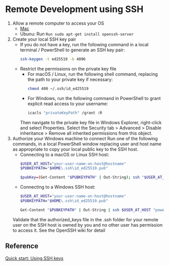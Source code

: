 # Remote Development using SSH

1. Allow a remote computer to access your OS
	- [Mac](https://support.apple.com/guide/mac-help/allow-a-remote-computer-to-access-your-mac-mchlp1066/mac)
    - Ubunu: Run `Run sudo apt-get install openssh-server`
2. Create your local SSH key pair
	- If you do not have a key, run the following command in a local terminal / PowerShell to generate an SSH key pair:
	  ```bash
	  ssh-keygen -t ed25519 -b 4096
	  ```
	- Restrict the permissions on the private key file
		- For macOS / Linux, run the following shell command, replacing the path to your private key if necessary:
		  ```bash
		  chmod 400 ~/.ssh/id_ed25519
		  ```
		- For Windows, run the following command in PowerShell to grant explicit read access to your username:
		  ```bash
		  icacls "privateKeyPath" /grant :R
		  ```
		Then navigate to the private key file in Windows Explorer, right-click and select Properties. Select the Security tab > Advanced > Disable inheritance > Remove all inherited permissions from this object.
3. Authorize your Windows machine to connect
	Run one of the following commands, in a local PowerShell window replacing user and host name as appropriate to copy your local public key to the SSH host.
	- Connecting to a macOS or Linux SSH host:
	  ```bash
	  $USER_AT_HOST="your-user-name-on-host@hostname"
	  $PUBKEYPATH="$HOME\.ssh\id_ed25519.pub"

	  $pubKey=(Get-Content "$PUBKEYPATH" | Out-String); ssh "$USER_AT_HOST" "mkdir -p ~/.ssh && chmod 700 ~/.ssh && echo '${pubKey}' >> ~/.ssh/authorized_keys && chmod 600 ~/.ssh/authorized_keys"
	  ```
	- Connecting to a Windows SSH host:
	  ```bash
	  $USER_AT_HOST="your-user-name-on-host@hostname"
	  $PUBKEYPATH="$HOME\.ssh\id_ed25519.pub"

	  Get-Content "$PUBKEYPATH" | Out-String | ssh $USER_AT_HOST "powershell `"New-Item -Force -ItemType Directory -Path `"`$HOME\.ssh`"; Add-Content -Force -Path `"`$HOME\.ssh\authorized_keys`" `""
	  ```
	Validate that the authorized_keys file in the .ssh folder for your remote user on the SSH host is owned by you and no other user has permission to access it. See the OpenSSH wiki for detail

## Reference
[Quick start: Using SSH keys](https://code.visualstudio.com/docs/remote/troubleshooting#_quick-start-using-ssh-keys)
